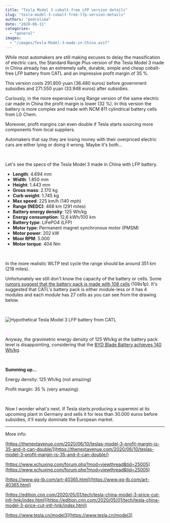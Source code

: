 ```yaml
---
title: "Tesla Model 3 cobalt-free LFP version details"
slug: "tesla-model-3-cobalt-free-lfp-version-details"
authors: "pedrolima"
date: "2020-06-11"
categories: 
  - "general"
images: 
  - "/images/Tesla-Model-3-made-in-China.avif"
---
```


While most automakers are still making excuses to delay the massification of electric cars, the Standard Range Plus version of the Tesla Model 3 made in China already has an extremely safe, durable, simple and cheap cobalt-free LFP battery from CATL and an impressive profit margin of 35 %.

This version costs 291.800 yuan (36.480 euros) before government subsidies and 271.550 yuan (33.948 euros) after subsidies.

Curiously, in the more expensive Long Range version of the same electric car made in China the profit margin is lower (32 %). In this version the battery is more complex and made with NCM 811 cylindrical battery cells from LG Chem.

Moreover, profit margins can even double if Tesla starts sourcing more components from local suppliers.

Automakers that say they are losing money with their overpriced electric cars are either lying or doing it wrong. Maybe it's both...

 

Let's see the specs of the Tesla Model 3 made in China with LFP battery.

- **Length**: 4.694 mm
- **Width**: 1.850 mm
- **Height**: 1.443 mm
- **Gross mass**: 2.170 kg
- **Curb weight**: 1.745 kg
- **Max speed**: 225 km/h (140 mph)
- **Range (NEDC)**: 468 km (291 miles)
- **Battery energy density**: 125 Wh/kg
- **Energy consumption**: 12,6 kWh/100 km
- **Battery type**: LiFePO4 (LFP)
- **Motor type**: Permanent magnet synchronous motor (PMSM)
- **Motor power**: 202 kW
- **Moor RPM**: 5.000
- **Motor torque**: 404 Nm

 

In the more realistic WLTP test cycle the range should be around 351 km (218 miles).

Unfortunately we still don't know the capacity of the battery or cells. Some [rumors suggest that the battery pack is made with 108 cells](https://www.gg-lb.com/art-40365.html) (108s1p). It's suggested that CATL's battery pack is either module-less or it has 4 modules and each module has 27 cells as you can see from the drawing below.

 

![Hypothetical Tesla Model 3 LFP battery from CATL](images/Hypothetical-Tesla-Model-3-LFP-battery-from-CATL.avif)

 

Anyway, the gravimetric energy density of 125 Wh/kg at the battery pack level is disappointing, considering that the [BYD Blade Battery achieves 140 Wh/kg](/2020/05/26/byd-blade-prismatic-battery-cell-specs-possibilities/).

 

**Summing up...**

Energy density: 125 Wh/kg (not amazing)

Profit margin: 35 % (very amazing)

 

Now I wonder what's next. If Tesla starts producing a supermini at its upcoming plant in Germany and sells it for less than 30.000 euros before subsidies, it'll easily dominate the European market.

---

More info:

[https://thenextavenue.com/2020/06/10/teslas-model-3-profit-margin-is-35-and-it-can-double/](https://thenextavenue.com/2020/06/10/teslas-model-3-profit-margin-is-35-and-it-can-double/)

[https://www.xchuxing.com/forum.php?mod=viewthread&tid=25005](https://www.xchuxing.com/forum.php?mod=viewthread&tid=25005)

[https://www.gg-lb.com/art-40365.html](https://www.gg-lb.com/art-40365.html)

[https://edition.cnn.com/2020/05/01/tech/tesla-china-model-3-price-cut-intl-hnk/index.html](https://edition.cnn.com/2020/05/01/tech/tesla-china-model-3-price-cut-intl-hnk/index.html)

[https://www.tesla.cn/model3](https://www.tesla.cn/model3)
